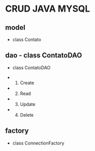 # CRUD JAVA MYSQL

## model
- class Contato

## dao - class ContatoDAO
- class ContatoDAO

- 1. Create

- 2. Read

- 3. Update

- 4. Delete

## factory
- class ConnectionFactory



